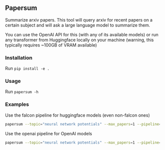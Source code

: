 ## Papersum
Summarize arxiv papers.
This tool will query arxiv for recent papers on a certain subject and will ask a large language model to summarize them.

You can use the OpenAI API for this (with any of its available models) or run any transformer from Huggingface locally on your machine (warning, this typically requires ~100GB of VRAM available)


### Installation

Run ```pip install -e .```

### Usage

Run ```papersum -h```

### Examples
Use the falcon pipeline for huggingface models (even non-falcon ones)
```bash
papersum --topic="neural network potentials" --max_papers=1 --pipeline=falcon --model="tiiuae/falcon-40b-instruct"
```

Use the openai pipeline for OpenAI models
```bash
papersum --topic="neural network potentials" --max_papers=1 --pipeline=openai --model="gpt-3.5-turbo-16k"
```


